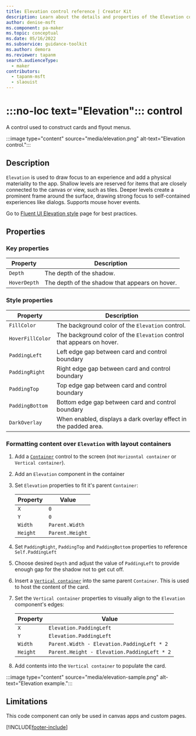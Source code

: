```yaml
---
title: Elevation control reference | Creator Kit
description: Learn about the details and properties of the Elevation control in the Creator Kit.
author: denise-msft
ms.component: pa-maker
ms.topic: conceptual
ms.date: 05/16/2022
ms.subservice: guidance-toolkit
ms.author: demora
ms.reviewer: tapanm
search.audienceType: 
  - maker
contributors:
  - tapanm-msft
  - slaouist
---
```


# :::no-loc text="Elevation"::: control

A control used to construct cards and flyout menus.

:::image type="content" source="media/elevation.png" alt-text="Elevation control.":::

## Description

`Elevation` is used to draw focus to an experience and add a physical materiality to the app. Shallow levels are reserved for items that are closely connected to the canvas or view, such as tiles. Deeper levels create a prominent frame around the surface, drawing strong focus to self-contained experiences like dialogs. Supports mouse hover events.

Go to [Fluent UI Elevation style](https://developer.microsoft.com/fluentui#/styles/web/elevation) page for best practices.

## Properties

### Key properties

| Property | Description |
| -------- | ----------- |
| `Depth` | The depth of the shadow. |
| `HoverDepth` | The depth of the shadow that appears on hover. |

### Style properties

| Property | Description |
| -------- | ----------- |
| `FillColor` | The background color of the `Elevation` control. |
| `HoverFillColor` | The background color of the `Elevation` control that appears on hover. |
| `PaddingLeft` | Left edge gap between card and control boundary |
| `PaddingRight` | Right edge gap between card and control boundary |
| `PaddingTop` | Top edge gap between card and control boundary |
| `PaddingBottom` | Bottom edge gap between card and control boundary |
| `DarkOverlay` | When enabled, displays a dark overlay effect in the padded area. |

### Formatting content over `Elevation` with layout containers

1. Add a [`Container`](/power-apps/maker/canvas-apps/controls/control-container) control to the screen (not `Horizontal container` or `Vertical container`).

1. Add an `Elevation` component in the container
1. Set `Elevation` properties to fit it's parent `Container`:

    |Property|Value|
    |-|-|
    |`X`| `0` |
    |`Y`| `0` |
    |`Width`|`Parent.Width`|
    |`Height`|`Parent.Height`|

1. Set `PaddingRight`, `PaddingTop` and `PaddingBottom` properties to reference `Self.PaddingLeft`
1. Choose desired `Depth` and adjust the value of `PaddingLeft` to provide enough gap for the shadow not to get cut off. 
1. Insert a [`Vertical container`](/power-apps/maker/canvas-apps/controls/control-vertical-container) into the same parent `Container`. This is used to host the content of the card.
1. Set the `Vertical container` properties to visually align to the `Elevation` component's edges:

    |Property|Value|
    |-|-|
    |`X`| `Elevation.PaddingLeft` |
    |`Y`| `Elevation.PaddingLeft` |
    |`Width`|`Parent.Width - Elevation.PaddingLeft * 2`|
    |`Height`|`Parent.Height - Elevation.PaddingLeft * 2`|

1. Add contents into the `Vertical container` to populate the card.

:::image type="content" source="media/elevation-sample.png" alt-text="Elevation example.":::

## Limitations

This code component can only be used in canvas apps and custom pages.

[!INCLUDE[footer-include](../../includes/footer-banner.md)]

